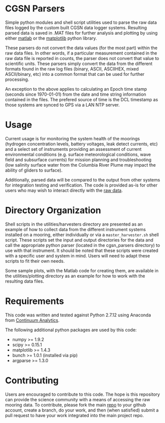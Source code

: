 # CGSN Parsers

Simple python modules and shell script utilities used to parse the raw data 
files logged by the custom built CGSN data logger systems. Resulting parsed 
data is saved in .MAT files for further analysis and plotting by using either
[matlab](http://www.mathworks.com) or the [matplotlib](http://matplotlib.org)
python library.

These parsers do not convert the data values (for the most part) within the
raw data files. In other words, if a particular measurement contained in the
raw data file is reported in counts, the parser does not convert that value to
scientific units. These parsers simply convert the data from the different formats
found in the raw log files (binary, ASCII, ASCIIHEX, mixed ASCII/binary, etc) into
a common format that can be used for further processing. 

An exception to the above applies to calculating an Epoch time stamp (seconds 
since 1970-01-01) from the date and time string information contained in the files.
The prefered source of time is the DCL timestamp as those systems are synced to GPS
via a LAN NTP server.

# Usage

Current usage is for monitoring the system health of the moorings (hydrogen
concentration levels, battery voltages, leak detect currents, etc) and a select
set of instruments providing an assessment of current environmental conditions
(e.g. surface meteorological conditions, wave field and subsurface currents)
for mission planning and troubleshooting (low salinity surface water from the
Columbia River Plume may impact the ability of gliders to surface).

Additionally, parsed data will be compared to the output from other systems for
integration testing and verification. The code is provided as-is for other
users who may wish to interact directly with the [raw data](https://rawdata.oceanobservatories.org/files/).

# Directory Organization

Shell scripts in the utilities/harvesters directory are presented as an example 
of how to collect data from the different instrument systems installed on a 
mooring, either individually or via a `master_harvester.sh` shell script. These
scripts set the input and output directories for the data and call the
appropriate python parser (located in the cgsn_parsers directory) to use with
that instrument. It should be noted that these scripts were created with a
specific user and system in mind. Users will need to adapt these scripts to
fit their own needs.

Some sample plots, with the Matlab code for creating them, are available in the
utilities/plotting directory as an example for how to work with the resulting
data files.

# Requirements

This code was written and tested against Python 2.7.12 using Anaconda from
[Continuum Analytics](https://www.continuum.io/).

The following additional python packages are used by this code:

   * numpy >= 1.9.2
   * scipy >= 0.15.1
   * matplotlib >= 1.4.3
   * bunch >= 1.0.1 (installed via pip)
   * argparse >= 1.3.0

# Contributing

Users are encouraged to contribute to this code. The hope is this repository can
provide the science community with a means of accessing the raw mooring data. To
contribute, please fork the main
[repo](https://github.com/ooi-integration/cgsn-parsers) to your github account,
create a branch, do your work, and then (when satisfied) submit a pull request to
have your work integrated into the main project repo.
